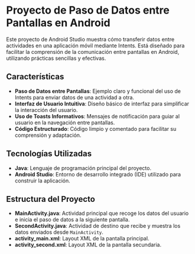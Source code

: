 # Proyecto de Paso de Datos entre Pantallas en Android

Este proyecto de Android Studio muestra cómo transferir datos entre actividades en una aplicación móvil mediante Intents. Está diseñado para facilitar la comprensión de la comunicación entre pantallas en Android, utilizando prácticas sencillas y efectivas.

## Características

- **Paso de Datos entre Pantallas**: Ejemplo claro y funcional del uso de Intents para enviar datos de una actividad a otra.
- **Interfaz de Usuario Intuitiva**: Diseño básico de interfaz para simplificar la interacción del usuario.
- **Uso de Toasts Informativos**: Mensajes de notificación para guiar al usuario en la navegación entre pantallas.
- **Código Estructurado**: Código limpio y comentado para facilitar su comprensión y adaptación.

## Tecnologías Utilizadas

- **Java**: Lenguaje de programación principal del proyecto.
- **Android Studio**: Entorno de desarrollo integrado (IDE) utilizado para construir la aplicación.

## Estructura del Proyecto

- **MainActivity.java**: Actividad principal que recoge los datos del usuario e inicia el paso de datos a la siguiente pantalla.
- **SecondActivity.java**: Actividad de destino que recibe y muestra los datos enviados desde `MainActivity`.
- **activity_main.xml**: Layout XML de la pantalla principal.
- **activity_second.xml**: Layout XML de la pantalla secundaria.


